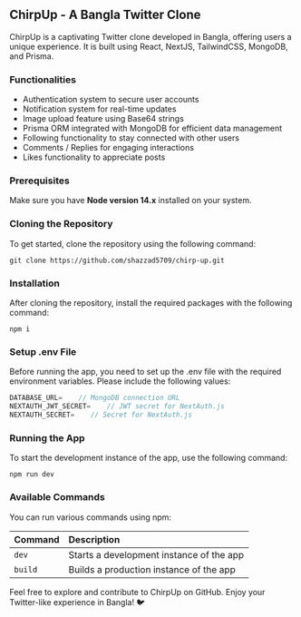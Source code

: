 ## ChirpUp - A Bangla Twitter Clone

ChirpUp is a captivating Twitter clone developed in Bangla, offering users a unique experience. It is built using React, NextJS, TailwindCSS, MongoDB, and Prisma.

### Functionalities

- Authentication system to secure user accounts
- Notification system for real-time updates
- Image upload feature using Base64 strings
- Prisma ORM integrated with MongoDB for efficient data management
- Following functionality to stay connected with other users
- Comments / Replies for engaging interactions
- Likes functionality to appreciate posts

### Prerequisites

Make sure you have **Node version 14.x** installed on your system.

### Cloning the Repository

To get started, clone the repository using the following command:

```shell
git clone https://github.com/shazzad5709/chirp-up.git
```

### Installation

After cloning the repository, install the required packages with the following command:

```shell
npm i
```

### Setup .env File

Before running the app, you need to set up the .env file with the required environment variables. Please include the following values:

```js
DATABASE_URL=    // MongoDB connection URL
NEXTAUTH_JWT_SECRET=    // JWT secret for NextAuth.js
NEXTAUTH_SECRET=    // Secret for NextAuth.js
```

### Running the App

To start the development instance of the app, use the following command:

```shell
npm run dev
```

### Available Commands

You can run various commands using npm:

| Command         | Description                              |
| :-------------- | :--------------------------------------- |
| `dev`           | Starts a development instance of the app |
| `build`         | Builds a production instance of the app  |

Feel free to explore and contribute to ChirpUp on GitHub. Enjoy your Twitter-like experience in Bangla! 🐦
